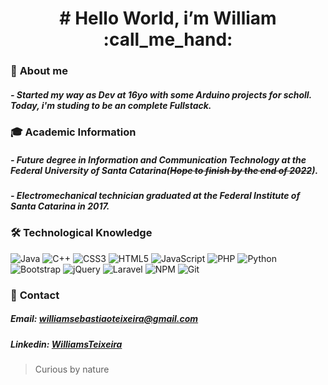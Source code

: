   <h1 align="center"> # Hello World, i’m William :call_me_hand: </h1>
  
  ### :bearded_person: **About me**
  ##### - Started my way as Dev at 16yo with some Arduino projects for scholl. Today, i'm studing to be an complete Fullstack. 
    
    
  ### :mortar_board: **Academic Information**
  ##### - Future degree in Information and Communication Technology at the Federal University of Santa Catarina(~~Hope to finish by the end of 2022~~).
  ##### - Electromechanical technician graduated at the Federal Institute of Santa Catarina in 2017. 
  
  ### :hammer_and_wrench: **Technological Knowledge**
  ![Java](https://img.shields.io/badge/java-%23ED8B00.svg?style=for-the-badge&logo=java&logoColor=white)
  ![C++](https://img.shields.io/badge/c++-%2300599C.svg?style=for-the-badge&logo=c%2B%2B&logoColor=white)
  ![CSS3](https://img.shields.io/badge/css3-%231572B6.svg?style=for-the-badge&logo=css3&logoColor=white)
  ![HTML5](https://img.shields.io/badge/html5-%23E34F26.svg?style=for-the-badge&logo=html5&logoColor=white)
  ![JavaScript](https://img.shields.io/badge/javascript-%23323330.svg?style=for-the-badge&logo=javascript&logoColor=%23F7DF1E)
  ![PHP](https://img.shields.io/badge/php-%23777BB4.svg?style=for-the-badge&logo=php&logoColor=white)
  ![Python](https://img.shields.io/badge/python-3670A0?style=for-the-badge&logo=python&logoColor=ffdd54)
  ![Bootstrap](https://img.shields.io/badge/bootstrap-%23563D7C.svg?style=for-the-badge&logo=bootstrap&logoColor=white)
  ![jQuery](https://img.shields.io/badge/jquery-%230769AD.svg?style=for-the-badge&logo=jquery&logoColor=white)
  ![Laravel](https://img.shields.io/badge/laravel-%23FF2D20.svg?style=for-the-badge&logo=laravel&logoColor=white)
  ![NPM](https://img.shields.io/badge/NPM-%23000000.svg?style=for-the-badge&logo=npm&logoColor=white)
  ![Git](https://img.shields.io/badge/git-%23F05033.svg?style=for-the-badge&logo=git&logoColor=white)
  
  ### :fax: **Contact**
  ##### Email: williamsebastiaoteixeira@gmail.com
  ##### Linkedin: [WilliamsTeixeira](https://www.linkedin.com/in/williamsebastiaoteixeira/)
  
  
  
  
  > Curious by nature
    
